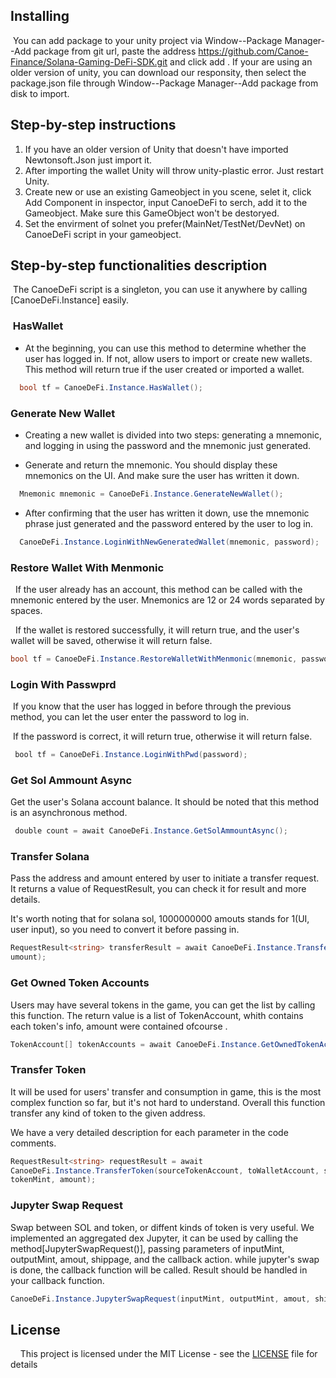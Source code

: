 ## Installing
 You can add package to your unity project via Window--Package Manager--Add package from git url, paste the address https://github.com/Canoe-Finance/Solana-Gaming-DeFi-SDK.git and click add .
If your are using an older version of unity, you can download our responsity, then select the package.json file through Window--Package Manager--Add package from disk to import.


## Step-by-step instructions
1. If you have an older version of Unity that doesn't have imported Newtonsoft.Json just import it.
2. After importing the wallet Unity will throw unity-plastic error. Just restart Unity.
3. Create new or use an existing Gameobject in you scene, selet it, click Add Component in inspector, input CanoeDeFi to serch, add it to the Gameobject. Make sure this GameObject won't be destoryed.
4. Set the envirment of solnet you prefer(MainNet/TestNet/DevNet) on CanoeDeFi script in your gameobject.

## Step-by-step functionalities description
 The CanoeDeFi script is a singleton, you can use it anywhere by calling [CanoeDeFi.Instance] easily.

###  HasWallet
- At the beginning, you can use this method to determine whether the user has logged in. If not, allow users to import or create new wallets. This method will return true if the user created or imported a wallet.
```C#
  bool tf = CanoeDeFi.Instance.HasWallet();
```
### Generate New Wallet
- Creating a new wallet is divided into two steps: generating a mnemonic, and logging in using the password and the mnemonic just generated.
* Generate and return the mnemonic. You should display these mnemonics on the UI. And make sure the user has written it down.
```C#
  Mnemonic mnemonic = CanoeDeFi.Instance.GenerateNewWallet();
```
* After confirming that the user has written it down, use the mnemonic phrase just generated and the password entered by the user to log in.
```C#
  CanoeDeFi.Instance.LoginWithNewGeneratedWallet(mnemonic, password);
```
### Restore Wallet With Menmonic
  If the user already has an account, this method can be called with the mnemonic entered by the user. Mnemonics are 12 or 24 words separated by spaces.

  If the wallet is restored successfully, it will return true, and the user's wallet will be saved, otherwise it will return false.
```C#
bool tf = CanoeDeFi.Instance.RestoreWalletWithMenmonic(mnemonic, password);
```
###  Login With Passwprd
 If you know that the user has logged in before through the previous method, you can let the user enter the password to log in.

 If the password is correct, it will return true, otherwise it will return false.
```C#
 bool tf = CanoeDeFi.Instance.LoginWithPwd(password);
```
### Get Sol Ammount Async
Get the user's Solana account balance. It should be noted that this method is an asynchronous method.
```C#
 double count = await CanoeDeFi.Instance.GetSolAmmountAsync();
```
### Transfer Solana
Pass the address and amount entered by user to initiate a transfer request. It returns a value of RequestResult<T>, you can check it for result and more details.

It's worth noting that for solana sol, 1000000000 amouts stands for 1(UI, user input), so you need to convert it before passing in.
```C#
RequestResult<string> transferResult = await CanoeDeFi.Instance.TransferSol(toPublicKey, 
umount);
```
### Get Owned Token Accounts
Users may have several tokens in the game, you can get the list by calling this function.
The return value is a list of TokenAccount, whith contains each token's info, amount were contained ofcourse .
```C#
TokenAccount[] tokenAccounts = await CanoeDeFi.Instance.GetOwnedTokenAccounts();
```
### Transfer Token
It will be used for users' transfer and consumption in game, this is the most complex function so far, but it's not hard to understand. Overall this function transfer any kind of token to the given address.

We have a very detailed description for each parameter in the code comments.

```C#
RequestResult<string> requestResult = await 
CanoeDeFi.Instance.TransferToken(sourceTokenAccount, toWalletAccount, sourceAccountOwner, 
tokenMint, amount);
```
### Jupyter Swap Request
Swap between SOL and token, or diffent kinds of token is very useful. We implemented an aggregated dex Jupyter, it can be used by calling the method[JupyterSwapRequest()], passing parameters of inputMint, outputMint, amout, shippage, and the callback action. while jupyter's swap is done, the callback function will be called. Result should be handled in your callback function.
```C#
CanoeDeFi.Instance.JupyterSwapRequest(inputMint, outputMint, amout, shippage, callbackAction<string>);
```
## License

    This project is licensed under the MIT License - see the [LICENSE](https://github.com/bmresearch/Solnet/blob/master/LICENSE) file for details
<!--     ![Twitter Follow](https://img.shields.io/twitter/follow/) -->
